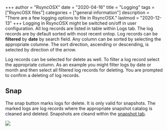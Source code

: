 +++
author = "RsyncOSX"
date = "2020-04-16"
title =  "Logging"
tags = ["RsyncOSX files"]
categories = ["general information"]
description = "There are a few logging options to file in RsyncOSX."
lastmod = "2020-12-13"
+++
Logging in RsyncOSX might be switched on/off in user configuration. All log records are listed in table within Logs tab. The log records are by default sorted with most recent ontop. Log records can be **filtered** by **date** by search field. Any column can be sorted by selecting the appropriate columne. The sort direction, ascending or descending, is selected by direction of the arrow.

Log records can be selected for delete as well. To filter a log record select the appropriate column. As an example you might filter logs by date or month and then select all filtered log records for deleting. You are prompted to confirm a deleting of log records.

## Snap

The snap button marks logs for delete. It is only valid for snapshots. The marked logs are log records where the appropriate snapshot catalog is cleaned and deleted. Snapshots are cleand within the [snapshot tab](/post/snapshots/).

![](/images/RsyncOSX/master/logging/logs.png)
